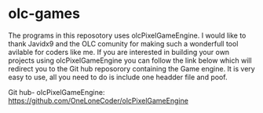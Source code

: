 # olc-games
The programs in this reposotory uses olcPixelGameEngine. I would like to thank Javidx9 and the OLC comunity for making such a wonderfull tool avilable for coders like me.
If you are interested in building your own projects using olcPixelGameEngine you can follow the link below which will redirect you to the Git hub reposorory containing the Game engine. It is very easy to use, all you need to do is include one headder file and poof.

Git hub- olcPixelGameEngine: https://github.com/OneLoneCoder/olcPixelGameEngine
